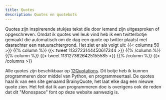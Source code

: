 ```yaml
---
title: Quotes
description: Quotes en quotebots
---
```

Quotes zijn inspirerende stukjes tekst die door iemand zijn uitgesproken of opgeschreven. Omdat ik quotes wel leuk vind heb ik een twitterbotje gemaakt die automatisch om de dag een quote op twitter plaatst met daarachter een natuurachtergrond. Het ziet er als volgt uit:
{{< columns 50 >}}
{{% column %}}
{{< tweet 1132723144450617344 >}}
{{% /column %}}
{{% column %}}
{{< tweet 1131273626425155585 >}}
{{% /column %}}
{{< /columns >}}

Alle quotes zijn beschikbaar op [12Quotations](https://twitter.com/12quotations). Dit botje heb ik kunnen programmeren door middel van Python, en programmeertaal. De quotes haal ik van een site genaamd BrainyQuote, het laat elke dag een nieuwe quote zien. Het feit dat ik aan programmeren doe is overigens ook de reden dat dit "Monospace" font op deze website aanwezig is.
